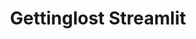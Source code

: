 ---
title: Gettinglost Streamlit
emoji: 🏃
colorFrom: gray
colorTo: gray
sdk: streamlit
sdk_version: 0.79.0
app_file: app.py
pinned: false
---